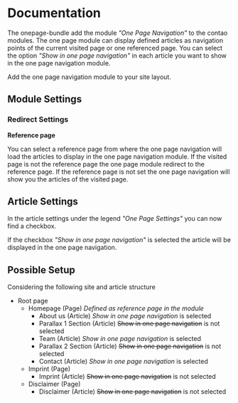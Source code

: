 # Documentation

The onepage-bundle add the module  *"One Page Navigation"* to the contao modules. The one page module can display defined articles as navigation points of the current visited page or one referenced page. You can select the option *"Show in one page navigation"* in each article you want to show in the one page navigation module.

Add the one page navigation module to your site layout.

## Module Settings

### Redirect Settings

**Reference page**

You can select a reference page from where the one page navigation will load the articles to display in the one page navigation module. If the visited page is not the reference page the one page module redirect to the reference page. If the reference page is not set the one page navigation will show you the articles of the visited page.

## Article Settings

In the article settings under the legend *"One Page Settings"* you can now find a checkbox.

If the checkbox *"Show in one page navigation"* is selected the article will be displayed in the one page navigation.

## Possible Setup

Considering the following site and article structure

- Root page
    - Homepage (Page) *Defined as reference page in the module*
        - About us (Article) *Show in one page navigation* is selected
        - Parallax 1 Section (Article) ~~Show in one page navigation~~ is not selected
        - Team (Article) *Show in one page navigation* is selected
        - Parallax 2 Section (Article) ~~Show in one page navigation~~ is not selected
        - Contact (Article) *Show in one page navigation* is selected
    - Imprint (Page)
        - Imprint (Article) ~~Show in one page navigation~~ is not selected
    - Disclaimer (Page)
        - Disclaimer (Article) ~~Show in one page navigation~~ is not selected
